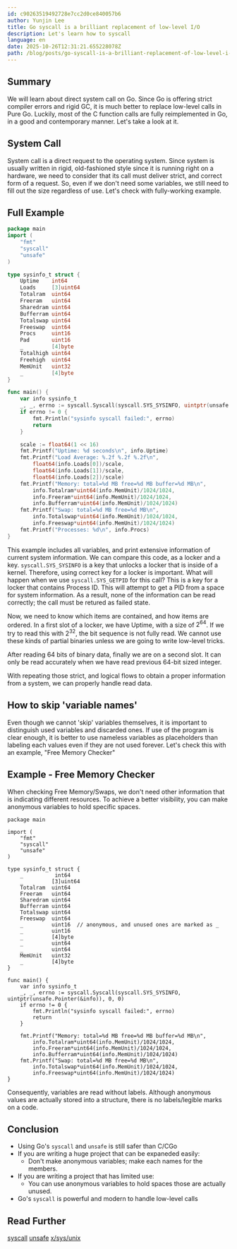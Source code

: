 ```yaml
---
id: c90263519492728e7cc2d0ce840057b6
author: Yunjin Lee
title: Go syscall is a brilliant replacement of low-level I/O
description: Let's learn how to syscall
language: en
date: 2025-10-26T12:31:21.655228078Z
path: /blog/posts/go-syscall-is-a-brilliant-replacement-of-low-level-i-o-za50951e1
---
```


## Summary

We will learn about direct system call on Go.
Since Go is offering strict compiler errors and rigid GC, it is much better to replace low-level calls in Pure Go.
Luckily, most of the C function calls are fully reimplemented in Go, in a good and contemporary manner.
Let's take a look at it.

## System Call
System call is a direct request to the operating system.
Since system is usually written in rigid, old-fashioned style since it is running right on a hardware, we need to consider that its call must deliver strict, and correct form of a request.
So, even if we don't need some variables, we still need to fill out the size regardless of use.
Let's check with fully-working example.

## Full Example

```go
package main
import (
	"fmt"
	"syscall"
	"unsafe"
)

type sysinfo_t struct {
	Uptime    int64
	Loads     [3]uint64
	Totalram  uint64
	Freeram   uint64
	Sharedram uint64
	Bufferram uint64
	Totalswap uint64
	Freeswap  uint64
	Procs     uint16
	Pad       uint16
	_         [4]byte
	Totalhigh uint64
	Freehigh  uint64
	MemUnit   uint32
	_         [4]byte
}

func main() {
	var info sysinfo_t
	_, _, errno := syscall.Syscall(syscall.SYS_SYSINFO, uintptr(unsafe.Pointer(&info)), 0, 0)
	if errno != 0 {
		fmt.Println("sysinfo syscall failed:", errno)
		return
	}

	scale := float64(1 << 16)
	fmt.Printf("Uptime: %d seconds\n", info.Uptime)
	fmt.Printf("Load Average: %.2f %.2f %.2f\n",
		float64(info.Loads[0])/scale,
		float64(info.Loads[1])/scale,
		float64(info.Loads[2])/scale)
	fmt.Printf("Memory: total=%d MB free=%d MB buffer=%d MB\n",
		info.Totalram*uint64(info.MemUnit)/1024/1024,
		info.Freeram*uint64(info.MemUnit)/1024/1024,
		info.Bufferram*uint64(info.MemUnit)/1024/1024)
	fmt.Printf("Swap: total=%d MB free=%d MB\n",
		info.Totalswap*uint64(info.MemUnit)/1024/1024,
		info.Freeswap*uint64(info.MemUnit)/1024/1024)
	fmt.Printf("Processes: %d\n", info.Procs)
}
```

This example includes all variables, and print extensive information of current system information.
We can compare this code, as a locker and a key.
`syscall.SYS_SYSINFO` is a key that unlocks a locker that is inside of a kernel.
Therefore, using correct key for a locker is important.
What will happen when we use `syscall.SYS_GETPID` for this call?
This is a key for a locker that contains Process ID.
This will attempt to get a PID from a space for system information.
As a result, none of the information can be read correctly; the call must be retured as failed state.

Now, we need to know which items are contained, and how items are ordered.
In a first slot of a locker, we have Uptime, with a size of $2^64$.
If we try to read this with $2^32$, the bit sequence is not fully read.
We cannot use these kinds of partial binaries unless we are going to write low-level tricks.

After reading 64 bits of binary data, finally we are on a second slot.
It can only be read accurately when we have read previous 64-bit sized integer.

With repeating those strict, and logical flows to obtain a proper information from a system, we can properly handle read data.

## How to skip 'variable names'

Even though we cannot 'skip' variables themselves, it is important to distinguish used variables and discarded ones.
If use of the program is clear enough, it is better to use nameless variables as placeholders than labeling each values even if they are not used forever.
Let's check this with an example, "Free Memory Checker"

## Example - Free Memory Checker
When checking Free Memory/Swaps, we don't need other information that is indicating different resources.
To achieve a better visibility, you can make anonymous variables to hold specific spaces.
```
package main

import (
	"fmt"
	"syscall"
	"unsafe"
)

type sysinfo_t struct {
	_          int64
	_         [3]uint64
	Totalram  uint64
	Freeram   uint64
	Sharedram uint64
	Bufferram uint64
	Totalswap uint64
	Freeswap  uint64
	_         uint16  // anonymous, and unused ones are marked as _
	_         uint16  
	_         [4]byte 
	_         uint64  
	_         uint64  
	MemUnit   uint32
	_         [4]byte
}

func main() {
	var info sysinfo_t
	_, _, errno := syscall.Syscall(syscall.SYS_SYSINFO, uintptr(unsafe.Pointer(&info)), 0, 0)
	if errno != 0 {
		fmt.Println("sysinfo syscall failed:", errno)
		return
	}

	fmt.Printf("Memory: total=%d MB free=%d MB buffer=%d MB\n",
		info.Totalram*uint64(info.MemUnit)/1024/1024,
		info.Freeram*uint64(info.MemUnit)/1024/1024,
		info.Bufferram*uint64(info.MemUnit)/1024/1024)
	fmt.Printf("Swap: total=%d MB free=%d MB\n",
		info.Totalswap*uint64(info.MemUnit)/1024/1024,
		info.Freeswap*uint64(info.MemUnit)/1024/1024)
}
```

Consequently, variables are read without labels.
Although anonymous values are actually stored into a structure, there is no labels/legible marks on a code.

## Conclusion
- Using Go's `syscall` and `unsafe` is still safer than C/CGo
- If you are writing a huge project that can be expaneded easily:
  - Don't make anonymous variables; make each names for the members.
- If you are writing a project that has limited use:
  - You can use anonymous variables to hold spaces those are actually unused.
- Go's `syscall` is powerful and modern to handle low-level calls

## Read Further

[syscall](https://pkg.go.dev/syscall)
[unsafe](https://pkg.go.dev/unsafe)
[x/sys/unix](https://pkg.go.dev/golang.org/x/sys/unix)
